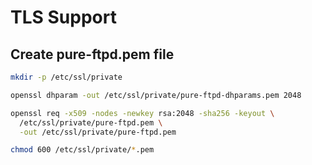 # TLS Support
## Create pure-ftpd.pem file
```bash
mkdir -p /etc/ssl/private

openssl dhparam -out /etc/ssl/private/pure-ftpd-dhparams.pem 2048

openssl req -x509 -nodes -newkey rsa:2048 -sha256 -keyout \
  /etc/ssl/private/pure-ftpd.pem \
  -out /etc/ssl/private/pure-ftpd.pem

chmod 600 /etc/ssl/private/*.pem
```
